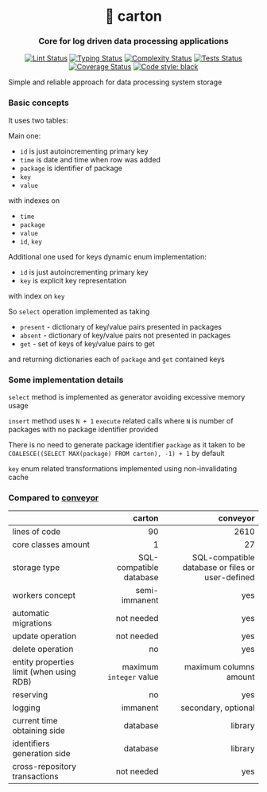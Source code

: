 <h1 align="center">🚬 carton</h1>

<h3 align="center">Core for log driven data processing applications</h3>

<p align="center">
<a href="https://github.com/MentalBlood/carton/blob/master/.github/workflows/lint.yml"><img alt="Lint Status" src="https://github.com/MentalBlood/carton/actions/workflows/lint.yml/badge.svg"></a>
<a href="https://github.com/MentalBlood/carton/blob/master/.github/workflows/typing.yml"><img alt="Typing Status" src="https://github.com/MentalBlood/carton/actions/workflows/typing.yml/badge.svg"></a>
<a href="https://github.com/MentalBlood/carton/blob/master/.github/workflows/complexity.yml"><img alt="Complexity Status" src="https://github.com/MentalBlood/carton/actions/workflows/complexity.yml/badge.svg"></a>
<a href="https://github.com/MentalBlood/carton/blob/master/.github/workflows/tests.yml"><img alt="Tests Status" src="https://github.com/MentalBlood/carton/actions/workflows/tests.yml/badge.svg"></a>
<a href="https://github.com/MentalBlood/carton/blob/master/.github/workflows/coverage.yml"><img alt="Coverage Status" src="https://github.com/MentalBlood/carton/actions/workflows/coverage.yml/badge.svg"></a>
<a href="https://github.com/psf/black"><img alt="Code style: black" src="https://img.shields.io/badge/code%20style-black-000000.svg"></a>
</p>

Simple and reliable approach for data processing system storage

### Basic concepts

It uses two tables:

Main one:

- `id` is just autoincrementing primary key
- `time` is date and time when row was added
- `package` is identifier of package
- `key`
- `value`

with indexes on

- `time`
- `package`
- `value`
- `id`, `key`

Additional one used for keys dynamic enum implementation:

- `id` is just autoincrementing primary key
- `key` is explicit key representation

with index on `key`

So `select` operation implemented as taking

- `present` - dictionary of key/value pairs presented in packages
- `absent` - dictionary of key/value pairs not presented in packages
- `get` - set of keys of key/value pairs to get

and returning dictionaries each of `package` and `get` contained keys

### Some implementation details

`select` method is implemented as generator avoiding excessive memory usage

`insert` method uses `N + 1` `execute` related calls where `N` is number of packages with no package identifier provided

There is no need to generate package identifier `package` as it taken to be `COALESCE((SELECT MAX(package) FROM carton), -1) + 1` by default

`key` enum related transformations implemented using non-invalidating cache

### Compared to [conveyor](https://github.com/MentalBlood/conveyor)

|                                          |                  carton |                                         conveyor |
| ---------------------------------------- | ----------------------: | -----------------------------------------------: |
| lines of code                            |                      90 |                                             2610 |
| core classes amount                      |                       1 |                                               27 |
| storage type                             | SQL-compatible database | SQL-compatible database or files or user-defined |
| workers concept                          |           semi-immanent |                                              yes |
| automatic migrations                     |              not needed |                                              yes |
| update operation                         |              not needed |                                              yes |
| delete operation                         |                      no |                                              yes |
| entity properties limit (when using RDB) | maximum `integer` value |                           maximum columns amount |
| reserving                                |                      no |                                              yes |
| logging                                  |                immanent |                              secondary, optional |
| current time obtaining side              |                database |                                          library |
| identifiers generation side              |                database |                                          library |
| cross-repository transactions            |              not needed |                                              yes |
